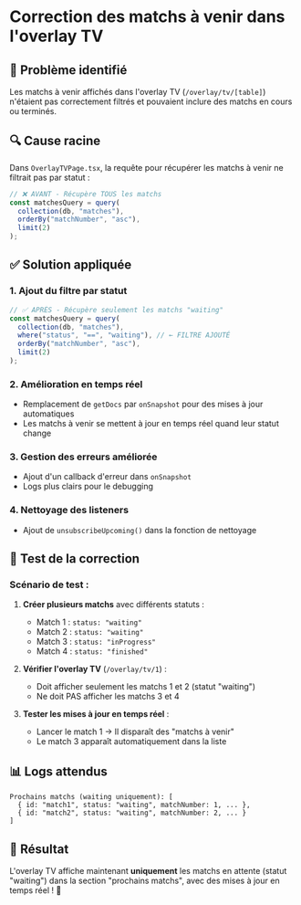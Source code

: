 # Correction des matchs à venir dans l'overlay TV

## 🔴 **Problème identifié**

Les matchs à venir affichés dans l'overlay TV (`/overlay/tv/[table]`) n'étaient pas correctement filtrés et pouvaient inclure des matchs en cours ou terminés.

## 🔍 **Cause racine**

Dans `OverlayTVPage.tsx`, la requête pour récupérer les matchs à venir ne filtrait pas par statut :

```typescript
// ❌ AVANT - Récupère TOUS les matchs
const matchesQuery = query(
  collection(db, "matches"),
  orderBy("matchNumber", "asc"),
  limit(2)
);
```

## ✅ **Solution appliquée**

### 1. **Ajout du filtre par statut**

```typescript
// ✅ APRÈS - Récupère seulement les matchs "waiting"
const matchesQuery = query(
  collection(db, "matches"),
  where("status", "==", "waiting"), // ← FILTRE AJOUTÉ
  orderBy("matchNumber", "asc"),
  limit(2)
);
```

### 2. **Amélioration en temps réel**

- Remplacement de `getDocs` par `onSnapshot` pour des mises à jour automatiques
- Les matchs à venir se mettent à jour en temps réel quand leur statut change

### 3. **Gestion des erreurs améliorée**

- Ajout d'un callback d'erreur dans `onSnapshot`
- Logs plus clairs pour le debugging

### 4. **Nettoyage des listeners**

- Ajout de `unsubscribeUpcoming()` dans la fonction de nettoyage

## 🧪 **Test de la correction**

### Scénario de test :

1. **Créer plusieurs matchs** avec différents statuts :

   - Match 1 : `status: "waiting"`
   - Match 2 : `status: "waiting"`
   - Match 3 : `status: "inProgress"`
   - Match 4 : `status: "finished"`

2. **Vérifier l'overlay TV** (`/overlay/tv/1`) :

   - Doit afficher seulement les matchs 1 et 2 (statut "waiting")
   - Ne doit PAS afficher les matchs 3 et 4

3. **Tester les mises à jour en temps réel** :
   - Lancer le match 1 → Il disparaît des "matchs à venir"
   - Le match 3 apparaît automatiquement dans la liste

## 📊 **Logs attendus**

```
Prochains matchs (waiting uniquement): [
  { id: "match1", status: "waiting", matchNumber: 1, ... },
  { id: "match2", status: "waiting", matchNumber: 2, ... }
]
```

## 🎯 **Résultat**

L'overlay TV affiche maintenant **uniquement** les matchs en attente (statut "waiting") dans la section "prochains matchs", avec des mises à jour en temps réel ! 🚀
